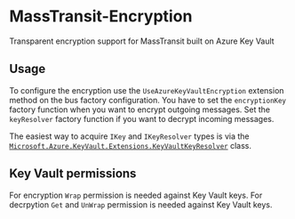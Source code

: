 # MassTransit-Encryption
Transparent encryption support for MassTransit built on Azure Key Vault

## Usage
To configure the encryption use the `UseAzureKeyVaultEncryption` extension method on the bus factory configuration. You have to set the `encryptionKey` factory function when you want to encrypt outgoing messages.
Set the `keyResolver` factory function if you want to decrypt incoming messages.

The easiest way to acquire `IKey` and `IKeyResolver` types is via the [`Microsoft.Azure.KeyVault.Extensions.KeyVaultKeyResolver`](https://www.nuget.org/packages/Microsoft.Azure.KeyVault.Extensions) class.

## Key Vault permissions
For encryption `Wrap` permission is needed against Key Vault keys.
For decrpytion `Get` and `UnWrap` permission is needed against Key Vault keys.
